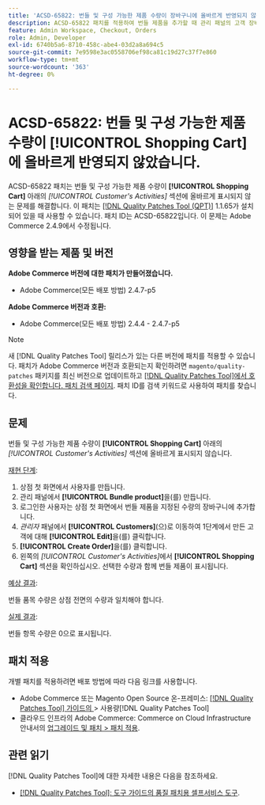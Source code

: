 ```yaml
---
title: 'ACSD-65822: 번들 및 구성 가능한 제품 수량이 장바구니에 올바르게 반영되지 않음'
description: ACSD-65822 패치를 적용하여 번들 제품을 추가할 때 관리 패널의 고객 장바구니 섹션에 수량이 0으로 표시되는 Adobe Commerce 문제를 해결합니다.
feature: Admin Workspace, Checkout, Orders
role: Admin, Developer
exl-id: 6740b5a6-8710-458c-abe4-03d2a8a694c5
source-git-commit: 7e9598e3ac0558706ef98ca81c19d27c37f7e860
workflow-type: tm+mt
source-wordcount: '363'
ht-degree: 0%

---
```


# ACSD-65822: 번들 및 구성 가능한 제품 수량이 [!UICONTROL Shopping Cart]에 올바르게 반영되지 않았습니다.

ACSD-65822 패치는 번들 및 구성 가능한 제품 수량이 **[!UICONTROL Shopping Cart]** 아래의 *[!UICONTROL Customer's Activities]* 섹션에 올바르게 표시되지 않는 문제를 해결합니다. 이 패치는 [[!DNL Quality Patches Tool (QPT)]](/help/tools/quality-patches-tool/quality-patches-tool-to-self-serve-quality-patches.md) 1.1.65가 설치되어 있을 때 사용할 수 있습니다. 패치 ID는 ACSD-65822입니다. 이 문제는 Adobe Commerce 2.4.9에서 수정됩니다.

## 영향을 받는 제품 및 버전

**Adobe Commerce 버전에 대한 패치가 만들어졌습니다.**

* Adobe Commerce(모든 배포 방법) 2.4.7-p5

**Adobe Commerce 버전과 호환:**

* Adobe Commerce(모든 배포 방법) 2.4.4 - 2.4.7-p5

>[!NOTE]
>
>새 [!DNL Quality Patches Tool] 릴리스가 있는 다른 버전에 패치를 적용할 수 있습니다. 패치가 Adobe Commerce 버전과 호환되는지 확인하려면 `magento/quality-patches` 패키지를 최신 버전으로 업데이트하고 [[!DNL Quality Patches Tool]에서 호환성을 확인합니다. 패치 검색 페이지](https://experienceleague.adobe.com/tools/commerce-quality-patches/index.html). 패치 ID를 검색 키워드로 사용하여 패치를 찾습니다.

## 문제

번들 및 구성 가능한 제품 수량이 **[!UICONTROL Shopping Cart]** 아래의 *[!UICONTROL Customer's Activities]* 섹션에 올바르게 표시되지 않습니다.

<u>재현 단계</u>:

1. 상점 첫 화면에서 사용자를 만듭니다.
2. 관리 패널에서 **[!UICONTROL Bundle product]**&#x200B;을(를) 만듭니다.
3. 로그인한 사용자는 상점 첫 화면에서 번들 제품을 지정된 수량의 장바구니에 추가합니다.
4. *관리자* 패널에서 **[!UICONTROL Customers]**(으)로 이동하여 1단계에서 만든 고객에 대해 **[!UICONTROL Edit]**&#x200B;을(를) 클릭합니다.
5. **[!UICONTROL Create Order]**&#x200B;을(를) 클릭합니다.
6. 왼쪽의 *[!UICONTROL Customer's Activities]*&#x200B;에서 **[!UICONTROL Shopping Cart]** 섹션을 확인하십시오. 선택한 수량과 함께 번들 제품이 표시됩니다.

<u>예상 결과</u>:

번들 품목 수량은 상점 전면의 수량과 일치해야 합니다.

<u>실제 결과</u>:

번들 항목 수량은 0으로 표시됩니다.

## 패치 적용

개별 패치를 적용하려면 배포 방법에 따라 다음 링크를 사용합니다.

* Adobe Commerce 또는 Magento Open Source 온-프레미스: [[!DNL Quality Patches Tool]  가이드의 ](/help/tools/quality-patches-tool/usage.md)> 사용량[!DNL Quality Patches Tool]
* 클라우드 인프라의 Adobe Commerce: Commerce on Cloud Infrastructure 안내서의 [업그레이드 및 패치 > 패치 적용](https://experienceleague.adobe.com/docs/commerce-cloud-service/user-guide/develop/upgrade/apply-patches.html).

## 관련 읽기

[!DNL Quality Patches Tool]에 대한 자세한 내용은 다음을 참조하세요.

* [[!DNL Quality Patches Tool]: 도구 가이드의 품질 패치용 셀프서비스 도구](/help/tools/quality-patches-tool/quality-patches-tool-to-self-serve-quality-patches.md).
